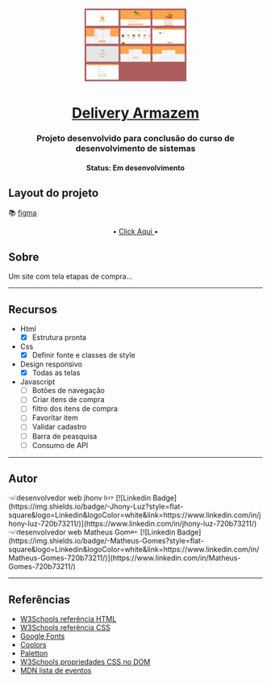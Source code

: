 <h1 align="center">
    <img   height="50%" width="40%" title="#" src="./assets/img/telasProjetoDesktop.PNG" alt="paginas layout desktop"/>
</h1>

<h1 align="center">
   <a href="#"> Delivery Armazem</a>
</h1>

<h3 align="center">
    Projeto desenvolvido para conclusão do curso de desenvolvimento de sistemas 
</h3>

<h4 align="center"> 
	 Status: Em desenvolvimento
</h4>

## Layout do projeto

📚 [figma](<https://www.figma.com/file/zhwkuDA72h40SZtvUmiwTK/UI%2FInteraction-Design-(Copy)?node-id=12%3A0>)

<p align="center">
     •
    <a href="#">Click Aqui </a> •
    
</p>

## Sobre

Um site com tela etapas de compra...

---

## Recursos

- Html
  - [x] Estrutura pronta
- Css
  - [x] Definir fonte e classes de style
- Design responsivo
  - [x] Todas as telas
- Javascript
  - [ ] Botões de navegação
  - [ ] Criar itens de compra
  - [ ] filtro dos itens de compra
  - [ ] Favoritar item
  - [ ] Validar cadastro
  - [ ] Barra de peasquisa
  - [ ] Consumo de API

---

## Autor

 <img style="border-radius: 50%;" src="https://github.com/JhonLight.png" width="100px;" alt="desenvolvedor web jhony luz"/>
 [![Linkedin Badge](https://img.shields.io/badge/-Jhony-Luz?style=flat-square&logo=Linkedin&logoColor=white&link=https://www.linkedin.com/in/jhony-luz-720b73211/)](https://www.linkedin.com/in/jhony-luz-720b73211/)
 
 <img style="border-radius: 50%;" src="https://github.com/Matheusg-dev.png" width="100px;" alt="desenvolvedor web Matheus Gomes"/>
[![Linkedin Badge](https://img.shields.io/badge/-Matheus-Gomes?style=flat-square&logo=Linkedin&logoColor=white&link=https://www.linkedin.com/in/Matheus-Gomes-720b73211/)](https://www.linkedin.com/in/Matheus-Gomes-720b73211/)

---

## Referências

- [W3Schools referência HTML](https://www.w3schools.com/tags/default.asp)
- [W3Schools referência CSS](https://www.w3schools.com/cssref/default.asp)
- [Google Fonts](https://fonts.google.com/)
- [Coolors](https://coolors.co/palettes/trending)
- [Paletton](https://paletton.com/)
- [W3Schools propriedades CSS no DOM](https://www.w3schools.com/jsref/dom_obj_style.asp)
- [MDN lista de eventos](https://developer.mozilla.org/en-US/docs/Web/Events)
